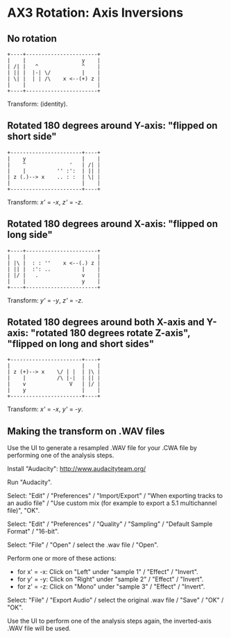 # AX3 Rotation: Axis Inversions


## No rotation

```
+----+-----------------------+
|    |                  y    |
| /| |   ^              ^    |
| || |  |-| \/          |    |
| \| |  | | /\    x <--(+) z |
|    |                       |
+----+-----------------------+
```

Transform: (identity).


## Rotated 180 degrees around Y-axis: "flipped on short side"

```
+-----------------------+----+
|    y                  |    |
|    ^              '   | /| |
|    |          '' :':  | || |
| z (.)--> x    .. : :  | \| |
|                       |    |
+-----------------------+----+
```

Transform: *x'* = -*x*, *z'* = -*z*.


## Rotated 180 degrees around X-axis: "flipped on long side"

```
+----+-----------------------+
|    |                       |
| |\ |  : : ''    x <--(.) z |
| || |  :': ..          |    |
| |/ |   .              v    |
|    |                  y    |
+----+-----------------------+
```

Transform: *y'* = -*y*, *z'* = -*z*.



## Rotated 180 degrees around both X-axis and Y-axis: "rotated 180 degrees rotate Z-axis", "flipped on long and short sides"

```
+-----------------------+----+
|                       |    |
| z (+)--> x    \/ | |  | |\ |
|    |          /\ |-|  | || |
|    v              V   | |/ |
|    y                  |    |
+-----------------------+----+
```

Transform: *x'* = -*x*, *y'* = -*y*.


## Making the transform on .WAV files

Use the UI to generate a resampled .WAV file for your .CWA file by performing one of the analysis steps. 

Install "Audacity": http://www.audacityteam.org/

Run "Audacity". 

Select: "Edit" / "Preferences" / "Import/Export" / "When exporting tracks to an audio file" / "Use custom mix (for example to export a 5.1 multichannel file)", "OK". 

Select: "Edit" / "Preferences" / "Quality" / "Sampling" / "Default Sample Format" / "16-bit". 

Select: "File" / "Open" / select the .wav file / "Open". 

Perform one or more of these actions:
- for x' = -x: Click on "Left"  under "sample 1" / "Effect" / "Invert".
- for y' = -y: Click on "Right" under "sample 2" / "Effect" / "Invert".
- for z' = -z: Click on "Mono"  under "sample 3" / "Effect" / "Invert".

Select: "File" / "Export Audio" / select the original .wav file / "Save" / "OK" / "OK". 

Use the UI to perform one of the analysis steps again, the inverted-axis .WAV file will be used.  


